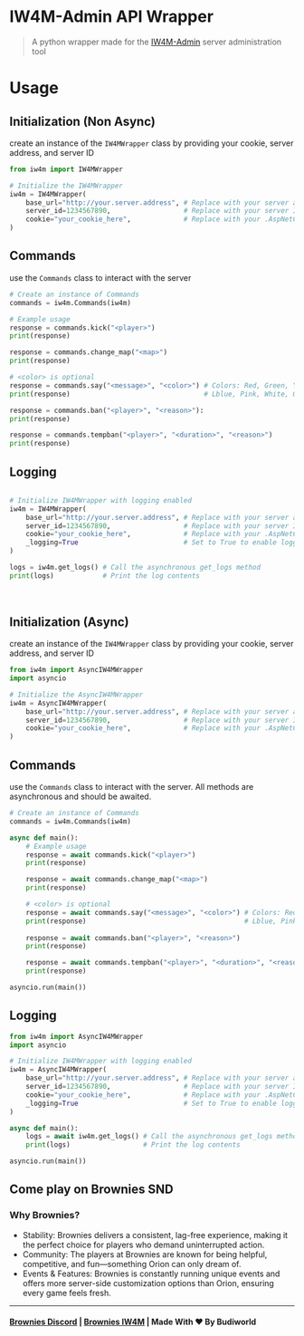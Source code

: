 # IW4M-Admin API Wrapper 
> A python wrapper made for the [IW4M-Admin](https://github.com/RaidMax/IW4M-Admin) server administration tool


<h1>Usage</h1> 

## Initialization (Non Async)
create an instance of the `IW4MWrapper` class by providing your cookie, server address, and server ID

```python
from iw4m import IW4MWrapper

# Initialize the IW4MWrapper
iw4m = IW4MWrapper(
    base_url="http://your.server.address", # Replace with your server address
    server_id=1234567890,                  # Replace with your server ID
    cookie="your_cookie_here",             # Replace with your .AspNetCore cookie                  
)                 
```

## Commands
use the `Commands` class to interact with the server

```python
# Create an instance of Commands
commands = iw4m.Commands(iw4m)

# Example usage
response = commands.kick("<player>") 
print(response)

response = commands.change_map("<map>")
print(response)

# <color> is optional
response = commands.say("<message>", "<color>") # Colors: Red, Green, Yellow Dblue,                                          
print(response)                                 # Lblue, Pink, White, Gray, Brown

response = commands.ban("<player>", "<reason>"):
print(response)

response = commands.tempban("<player>", "<duration>", "<reason>")
print(response)
```

## Logging
```python

# Initialize IW4MWrapper with logging enabled
iw4m = IW4MWrapper(
    base_url="http://your.server.address", # Replace with your server address
    server_id=1234567890,                  # Replace with your server ID
    cookie="your_cookie_here",             # Replace with your .AspNetCore cookie
    _logging=True                          # Set to True to enable logging
)

logs = iw4m.get_logs() # Call the asynchronous get_logs method
print(logs)            # Print the log contents
```

<div style="padding-top:1rem"></div>
<div style="height: 0.1rem;">
</div>

## Initialization (Async)
create an instance of the `IW4MWrapper` class by providing your cookie, server address, and server ID

```python
from iw4m import AsyncIW4MWrapper
import asyncio

# Initialize the AsyncIW4MWrapper
iw4m = AsyncIW4MWrapper(
    base_url="http://your.server.address", # Replace with your server address
    server_id=1234567890,                  # Replace with your server ID
    cookie="your_cookie_here",             # Replace with your .AspNetCore cookie
)
```

## Commands
use the `Commands` class to interact with the server. All methods are asynchronous and should be awaited.

```python
# Create an instance of Commands
commands = iw4m.Commands(iw4m)

async def main():
    # Example usage
    response = await commands.kick("<player>") 
    print(response)

    response = await commands.change_map("<map>")
    print(response)

    # <color> is optional
    response = await commands.say("<message>", "<color>") # Colors: Red, Green, Yellow Dblue,                                          
    print(response)                                       # Lblue, Pink, White, Gray, Brown
    
    response = await commands.ban("<player>", "<reason>")
    print(response)

    response = await commands.tempban("<player>", "<duration>", "<reason>")
    print(response)

asyncio.run(main())
```

## Logging
```python
from iw4m import AsyncIW4MWrapper
import asyncio

# Initialize IW4MWrapper with logging enabled
iw4m = AsyncIW4MWrapper(
    base_url="http://your.server.address", # Replace with your server address
    server_id=1234567890,                  # Replace with your server ID
    cookie="your_cookie_here",             # Replace with your .AspNetCore cookie
    _logging=True                          # Set to True to enable logging
)

async def main():
    logs = await iw4m.get_logs() # Call the asynchronous get_logs method
    print(logs)                  # Print the log contents

asyncio.run(main())
```

## Come play on Brownies SND
### Why Brownies?
- Stability: Brownies delivers a consistent, lag-free experience, making it the perfect choice for players who demand uninterrupted action.
- Community: The players at Brownies are known for being helpful, competitive, and fun—something Orion can only dream of.
- Events & Features: Brownies is constantly running unique events and offers more server-side customization options than Orion, ensuring every game feels fresh.

---
#### [Brownies Discord](https://discord.gg/FAHB3mwrVF) | [Brownies IW4M](http://141.11.196.83:1624/) | Made With ❤️ By Budiworld

